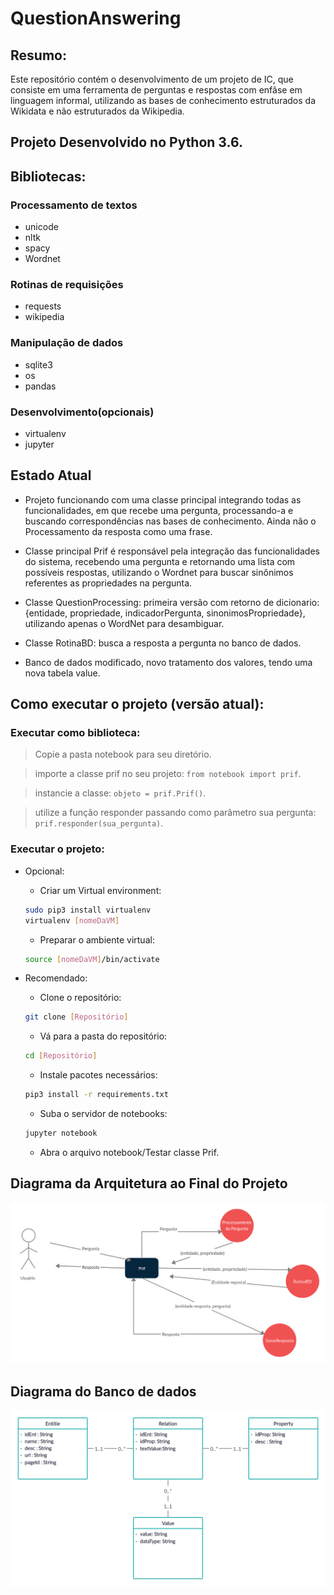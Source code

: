 # QuestionAnswering

## Resumo:
  Este repositório contém o desenvolvimento de um projeto de IC, que consiste em uma ferramenta de perguntas e respostas com enfâse em linguagem informal, utilizando as bases de conhecimento estruturados da Wikidata e não estruturados da Wikipedia.

## Projeto Desenvolvido no Python 3.6.

## Bibliotecas:
### Processamento de textos
- unicode
- nltk
- spacy
- Wordnet

### Rotinas de requisições
- requests
- wikipedia
### Manipulação de dados
- sqlite3
- os
- pandas
### Desenvolvimento(opcionais)
- virtualenv
- jupyter

## Estado Atual

- Projeto funcionando com uma classe principal integrando todas as funcionalidades, em que recebe uma pergunta, processando-a e buscando correspondências nas bases de conhecimento. Ainda não o Processamento da resposta como uma frase.

- Classe principal Prif é responsável pela integração das funcionalidades do sistema, recebendo uma pergunta e retornando uma lista com possíveis respostas, utilizando o Wordnet para buscar sinônimos referentes as propriedades na pergunta.

- Classe QuestionProcessing: primeira versão com retorno de dicionario: {entidade, propriedade, indicadorPergunta, sinonimosPropriedade}, utilizando apenas o WordNet para desambiguar.

- Classe RotinaBD: busca a resposta a pergunta no banco de dados.

- Banco de dados modificado, novo tratamento dos valores, tendo uma nova tabela value.

## Como executar o projeto (versão atual):

### Executar como biblioteca: 

> Copie a pasta notebook para seu diretório.

> importe a classe prif no seu projeto: ```from notebook import prif```.

> instancie a classe: ```objeto = prif.Prif()```.

> utilize a função responder passando como parâmetro sua pergunta: ```prif.responder(sua_pergunta)```.

### Executar o projeto:

- Opcional:

  - Criar um Virtual environment:

  ```sh
  sudo pip3 install virtualenv
  virtualenv [nomeDaVM]
  ```
  - Preparar o ambiente virtual:
  ```sh
  source [nomeDaVM]/bin/activate
  ```

- Recomendado:

  - Clone o repositório:
  ```sh
  git clone [Repositório]
  ```
  - Vá para a pasta do repositório: 
  ```sh
  cd [Repositório]
  ```
  - Instale pacotes necessários:
  ```sh
  pip3 install -r requirements.txt
  ```
  - Suba o servidor de notebooks:
  ```sh
  jupyter notebook
  ```
  - Abra o arquivo notebook/Testar classe Prif.


## Diagrama da Arquitetura ao Final do Projeto 
![Screenshot](ArquiteturaDoProjeto.png)

## Diagrama do Banco de dados
![Screenshot](notebook/database/database.png)

